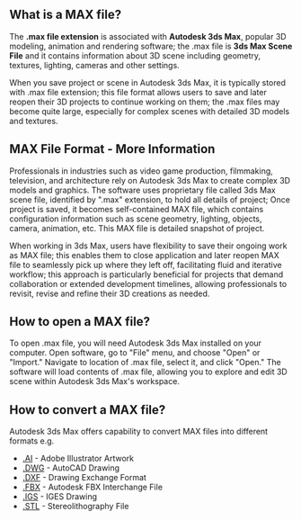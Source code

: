 ## What is a MAX file?

The **.max file extension** is associated with **Autodesk 3ds Max**, popular 3D modeling, animation and rendering software; the .max file is **3ds Max Scene File** and it contains information about 3D scene including geometry, textures, lighting, cameras and other settings.

When you save project or scene in Autodesk 3ds Max, it is typically stored with .max file extension; this file format allows users to save and later reopen their 3D projects to continue working on them; the .max files may become quite large, especially for complex scenes with detailed 3D models and textures.

## MAX File Format - More Information

Professionals in industries such as video game production, filmmaking, television, and architecture rely on Autodesk 3ds Max to create complex 3D models and graphics. The software uses proprietary file called 3ds Max scene file, identified by ".max" extension, to hold all details of project; Once project is saved, it becomes self-contained MAX file, which contains configuration information such as scene geometry, lighting, objects, camera, animation, etc. This MAX file is detailed snapshot of project.

When working in 3ds Max, users have flexibility to save their ongoing work as MAX file; this enables them to close application and later reopen MAX file to seamlessly pick up where they left off, facilitating fluid and iterative workflow; this approach is particularly beneficial for projects that demand collaboration or extended development timelines, allowing professionals to revisit, revise and refine their 3D creations as needed.

## How to open a MAX file?

To open .max file, you will need Autodesk 3ds Max installed on your computer. Open software, go to "File" menu, and choose "Open" or "Import." Navigate to location of .max file, select it, and click "Open." The software will load contents of .max file, allowing you to explore and edit 3D scene within Autodesk 3ds Max's workspace.

## How to convert a MAX file?

Autodesk 3ds Max offers capability to convert MAX files into different formats e.g.

- [.AI](/image/ai/) - Adobe Illustrator Artwork
- [.DWG](/cad/dwg/) - AutoCAD Drawing
- [.DXF](/cad/dxf/) - Drawing Exchange Format
- [.FBX](/3d/fbx/) - Autodesk FBX Interchange File
- [.IGS](/cad/iges/) - IGES Drawing
- [.STL](/cad/stl/) - Stereolithography File



